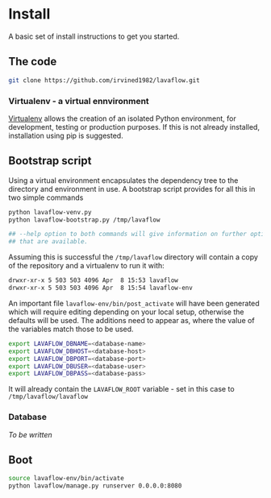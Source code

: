 # Install

A basic set of install instructions to get you started.

## The code

```bash
git clone https://github.com/irvined1982/lavaflow.git
```

### Virtualenv - a virtual ennvironment

[Virtualenv](http://www.virtualenv.org/en/latest/) allows the creation of an 
isolated Python environment, for development, testing or production purposes. 
If this is not already installed, installation using pip is suggested.

## Bootstrap script

Using a virtual environment encapsulates the dependency tree to the directory 
and environment in use. A bootstrap script provides for all this in two simple 
commands

```bash
python lavaflow-venv.py
python lavaflow-bootstrap.py /tmp/lavaflow

## --help option to both commands will give information on further options 
## that are available.
```

Assuming this is successful the ```/tmp/lavaflow``` directory will contain a 
copy of the repository and a virtualenv to run it with:

```bash
drwxr-xr-x 5 503 503 4096 Apr  8 15:53 lavaflow
drwxr-xr-x 5 503 503 4096 Apr  8 15:54 lavaflow-env
```

An important file ```lavaflow-env/bin/post_activate``` will have been generated 
which will require editing depending on your local setup, otherwise the defaults
will be used.  The additions need to appear as, where the value of the variables
match those to be used.

```bash
export LAVAFLOW_DBNAME=<database-name>
export LAVAFLOW_DBHOST=<database-host>
export LAVAFLOW_DBPORT=<database-port>
export LAVAFLOW_DBUSER=<database-user>
export LAVAFLOW_DBPASS=<database-pass>
```

It will already contain the ```LAVAFLOW_ROOT``` variable - set in this case 
to ```/tmp/lavaflow/lavaflow```

### Database

*To be written*

## Boot

```bash
source lavaflow-env/bin/activate
python lavaflow/manage.py runserver 0.0.0.0:8080
```

